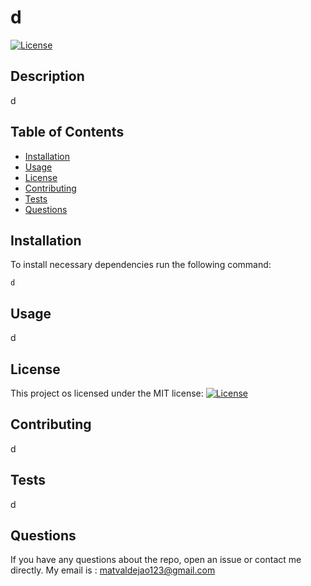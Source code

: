 # d
  [![License](https://img.shields.io/badge/License-MIT-yellow.svg)](https://opensource.org/licenses/MIT)
  ## Description
  d
  ## Table of Contents
   * [Installation](#installation)
   * [Usage](#usage)
   * [License](#license)
   * [Contributing](#contributing)
   * [Tests](#tests)
   * [Questions](#questions)
  
  ## Installation
  To install necessary dependencies run the following command:

    d

  ## Usage
  d

  ## License
  This project os licensed under the MIT license: [![License](https://img.shields.io/badge/License-MIT-yellow.svg)](https://opensource.org/licenses/MIT)

  ## Contributing
  d

  ## Tests
  d

  ## Questions
  If you have any questions about the repo, open an issue or contact me directly. My email is : [matvaldejao123@gmail.com](mailto:matvaldejao123@gmail.com)
